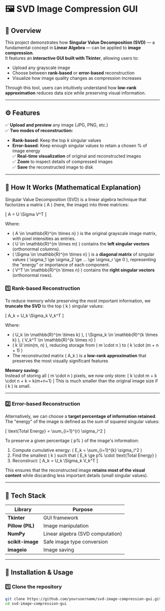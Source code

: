 # 🖼️ SVD Image Compression GUI

## 📘 Overview
This project demonstrates how **Singular Value Decomposition (SVD)** — a fundamental concept in **Linear Algebra** — can be applied to **image compression**.  
It features an **interactive GUI built with Tkinter**, allowing users to:
- Upload any grayscale image
- Choose between **rank-based** or **error-based** reconstruction
- Visualize how image quality changes as compression increases  

Through this tool, users can intuitively understand how **low-rank approximation** reduces data size while preserving visual information.

---

## ⚙️ Features
✅ **Upload and preview** any image (JPG, PNG, etc.)  
✅ **Two modes of reconstruction:**
   - **Rank-based**: Keep the top *k* singular values  
   - **Error-based**: Keep enough singular values to retain a chosen % of image energy  
✅ **Real-time visualization** of original and reconstructed images  
✅ **Zoom** to inspect details of compressed images  
✅ **Save** the reconstructed image to disk  

---

## 🧠 How It Works (Mathematical Explanation)

Singular Value Decomposition (SVD) is a linear algebra technique that factorizes a matrix \( A \) (here, the image) into three matrices:

\[
A = U \Sigma V^T
\]

Where:
- \( A \in \mathbb{R}^{m \times n} \) is the original grayscale image matrix, with pixel intensities as entries.
- \( U \in \mathbb{R}^{m \times m} \) contains the **left singular vectors** (orthonormal columns).
- \( \Sigma \in \mathbb{R}^{m \times n} \) is a **diagonal matrix** of singular values \( \sigma_1 \ge \sigma_2 \ge ... \ge \sigma_r \ge 0 \), representing the "energy" or importance of each component.
- \( V^T \in \mathbb{R}^{n \times n} \) contains the **right singular vectors** (orthonormal rows).

### 1️⃣ Rank-based Reconstruction

To reduce memory while preserving the most important information, we **truncate the SVD** to the top \( k \) singular values:

\[
A_k = U_k \Sigma_k V_k^T
\]

Where:
- \( U_k \in \mathbb{R}^{m \times k} \), \( \Sigma_k \in \mathbb{R}^{k \times k} \), \( V_k^T \in \mathbb{R}^{k \times n} \)
- \( k \ll \min(m, n) \), reducing storage from \( m \cdot n \) to \( k \cdot (m + n + 1) \)
- The reconstructed matrix \( A_k \) is a **low-rank approximation** that preserves the most visually significant features

**Memory saving:**  
Instead of storing all \( m \cdot n \) pixels, we now only store:
\[
k \cdot m + k \cdot n + k = k(m+n+1)
\]
This is much smaller than the original image size if \( k \) is small.

---

### 2️⃣ Error-based Reconstruction

Alternatively, we can choose a **target percentage of information retained**. The "energy" of the image is defined as the sum of squared singular values:

\[
\text{Total Energy} = \sum_{i=1}^{r} \sigma_i^2
\]

To preserve a given percentage \( p\% \) of the image's information:
1. Compute cumulative energy: \( E_k = \sum_{i=1}^{k} \sigma_i^2 \)
2. Find the smallest \( k \) such that \( E_k \ge p\% \cdot \text{Total Energy} \)
3. Reconstruct:
\[
A_k = U_k \Sigma_k V_k^T
\]

This ensures that the reconstructed image **retains most of the visual content** while discarding less important details (small singular values).

---


## 🧩 Tech Stack

| Library | Purpose |
|----------|----------|
| **Tkinter** | GUI framework |
| **Pillow (PIL)** | Image manipulation |
| **NumPy** | Linear algebra (SVD computation) |
| **scikit-image** | Safe image type conversion |
| **imageio** | Image saving |

---

## 🚀 Installation & Usage

### 1️⃣ Clone the repository
```bash
git clone https://github.com/yourusername/svd-image-compression-gui.git
cd svd-image-compression-gui
